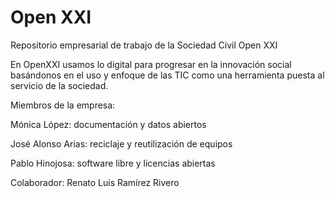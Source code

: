 Open XXI 
=========

Repositorio empresarial de trabajo de la Sociedad Civil Open XXI

En OpenXXI usamos lo digital para progresar en la innovación social basándonos en el uso y enfoque de las TIC como una herramienta puesta al servicio de la sociedad.

Miembros de la empresa: 

Mónica López: documentación y datos abiertos

José Alonso Arias: reciclaje y reutilización de equipos

Pablo Hinojosa: software libre y licencias abiertas


Colaborador: 
Renato Luis Ramírez Rivero

